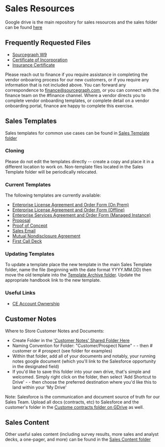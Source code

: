 # Sales Resources

Google drive is the main repository for sales resources and the sales folder can be found [here](https://drive.google.com/drive/folders/17SzRMbyC1w7moCUMwm8bDt-veWUf3OrP)

## Frequently Requested Files
- [Sourcegraph W9](https://drive.google.com/file/d/1sxASpL9AmPiUgMx2qE-yXLtwTlfHGyBW/)
- [Certificate of Incorporation](https://drive.google.com/u/0/uc?id=1q7AJT0k8Q5NJO5xN4v7iytaE3Gh6fYBb&export=download)
- [Insurance Certificate](https://drive.google.com/u/0/uc?id=1Zm2b7KvZS9yL3K6_KZBd4VapCRO4BoyJ&export=download)

Please reach out to finance if you require assistance in completing the vendor onboaring process for our new customers, or if you require any information that is not included above. You can forward any correspondence to finance@sourcegraph.com, or you can connect with the finance team on the #finance channel. Where a vendor directs you to complete vendor onboarding templates, or complete detail on a vendor onboarding portal, finance are happy to complete this exercise.

## Sales Templates

Sales templates for common use cases can be found in [Sales Template folder](https://drive.google.com/drive/folders/1eBfRzDDM-fonChy5kumN5m1aS-aZxlYM)

### Cloning 

Please do not edit the templates directly -- create a copy and place it in a different location to work on.  Non-template files located in the Sales Template folder will be periodically relocated.

### Current Templates

The following templates are currently available:

- [Enterprise License Agreement and Order Form (On Prem)](https://drive.google.com/u/0/uc?id=1Oo7vbWoGIaIq72zo7TFH9M4eugJXrvNv&export=download)
- [Enterprise License Agreement and Order Form (Offline)](https://drive.google.com/file/d/12NWWByxoyYipwdOBXfrwP7QcV22Ir0c9/view?usp=sharing)
- [Enterprise Services Agreement and Order Form (Managed Instance)](https://docs.google.com/u/0/uc?id=1wAg8CJMTpkB9gYtm0OrFxnlis7k3SL5A&export=download)
- [Proposal](https://docs.google.com/presentation/d/1Qv75e1oSSL9eRyf8RMOPDFpqoQdOAdmB3lvWcvsZz94/)
- [Proof of Concept](https://docs.google.com/file/d/1IYI4w4Pavjf1s14CNZZ0VPSaheWGtdaNSCD0VDFWlEE/)
- [Sales Email](https://docs.google.com/document/d/1a7NayrKc8JWKgzlpawVCUVCTHFYucrSGA5wuF706B-M/)
- [Mutual Nondisclosure Agreement](https://drive.google.com/u/0/uc?id=1M6UA8ro-qsdrj9fiB7wkJlD2jpy8epDI&export=download)
- [First Call Deck](https://docs.google.com/presentation/d/1-LW97oT-VU4Zu3MXB1Wgbu_bSoAkdfOCfUfx7MWO9lo/)

### Updating Templates

To update a template place the new template in the main Sales Template folder, name the file (beginning with the date format YYYY.MM.DD) then move the old template into the [Template Archive folder](https://drive.google.com/drive/folders/1iWmAocnXlNNXayN4E1ZB-J64I2-dgXGT).  Update the appropriate handbook link to the new template.

### Useful Links

 - [CE Account Ownership](https://docs.google.com/spreadsheets/d/1EbAlUlMoZU-M2haRj0DoW3E7h7KG2D0vwLX3PlwL-h0/edit#gid=0)

## Customer Notes

Where to Store Customer Notes and Documents:

- Create Folder in the ['Customer Notes' Shared Folder Here](https://drive.google.com/drive/folders/1gjXWQ1l0Fnt2pVS2ohx3w0cw-gaJ_Ez0)
- Naming Convention for Folder: "Customer/Prospect Name" - - then # customer or # prospect (see folder for examples)
- Within that folder, add all of your documents and notably, your running notes google document (which you'll link to the Salesforce opportunity in the designated field)
- If you'd like to save this folder into your own drive, that's simple and welcomed. Simply right click on the folder, then select 'Add Shortcut to Drive' - - then choose the preferred destination where you'd like this to land within your 'My Drive'

Note: Salesforce is the communication and document source of truth for our Sales Team. Upload all docs (contracts, etc) to Salesforce and the customer's folder in the [Custome contracts folder on GDrive](https://drive.google.com/drive/folders/1ePvVWcZYdd1_3ZlCP5A0lvMbBhBCVfSm) as well.

## Sales Content

Other useful sales content (including survey results, more sales and analyst decks, a one-pager, and more) can be found in the [Sales Content folder](https://drive.google.com/drive/folders/14guSNICPX5bHxUxXIeb1web6MN8z7FA4)
